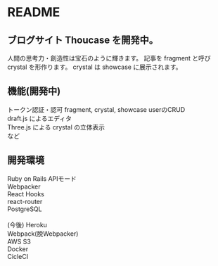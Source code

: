 # README

## ブログサイト Thoucase を開発中。

人間の思考力・創造性は宝石のように輝きます。
記事を fragment と呼び crystal を形作ります。
crystal は showcase に展示されます。

## 機能(開発中)
トークン認証・認可
fragment, crystal, showcase userのCRUD<br>
draft.js によるエディタ<br>
Three.js による crystal の立体表示<br>
など

## 開発環境
Ruby on Rails APIモード<br>
Webpacker<br>
React Hooks<br>
react-router<br>
PostgreSQL<br>
<br>
(今後)
Heroku<br>
Webpack(脱Webpacker)<br>
AWS S3<br>
Docker<br>
CicleCI<br>
